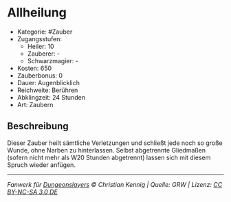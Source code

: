 # Allheilung

- Kategorie: #Zauber
- Zugangsstufen:
  - Heiler: 10
  - Zauberer: -
  - Schwarzmagier: -
- Kosten: 650
- Zauberbonus: 0
- Dauer: Augenblicklich
- Reichweite: Berühren
- Abklingzeit: 24 Stunden
- Art: Zaubern

## Beschreibung

Dieser Zauber heilt sämtliche Verletzungen und schließt jede noch so große Wunde, ohne Narben zu hinterlassen. Selbst abgetrennte Gliedmaßen (sofern nicht mehr als W20 Stunden abgetrennt) lassen sich mit diesem Spruch wieder anfügen.

---

_Fanwerk für [Dungeonslayers](https://www.dungeonslayers.net/) © Christian Kennig | Quelle: GRW | Lizenz: [CC BY-NC-SA 3.0 DE](https://creativecommons.org/licenses/by-nc-sa/3.0/de/)_
